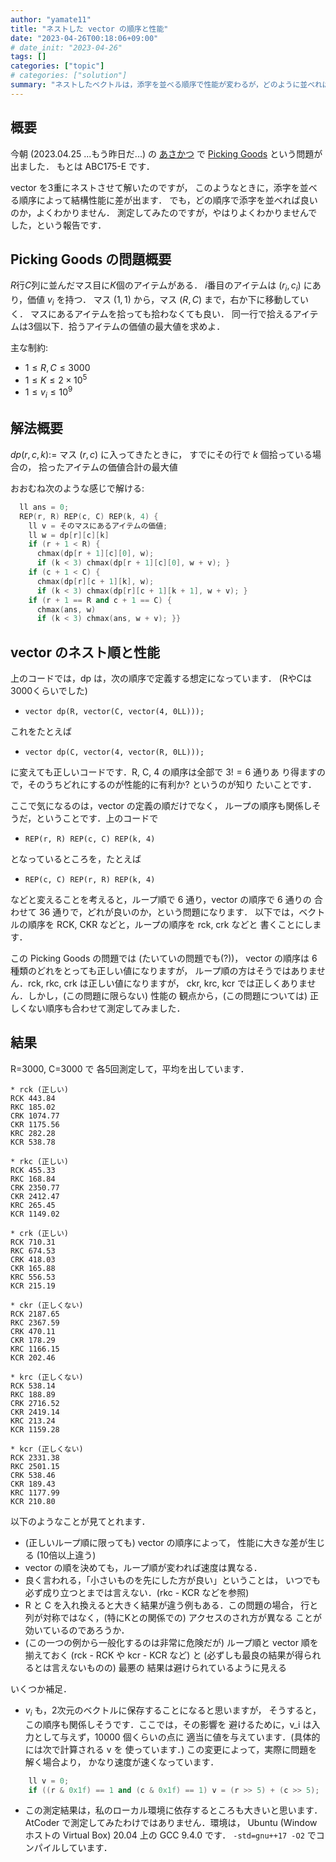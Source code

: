 ```yaml
---
author: "yamate11"
title: "ネストした vector の順序と性能"
date: "2023-04-26T00:18:06+09:00"
# date_init: "2023-04-26"
tags: []
categories: ["topic"]
# categories: ["solution"]
summary: "ネストしたベクトルは，添字を並べる順序で性能が変わるが，どのように並べれば良いかはよくわからない．"
---
```


## 概要

今朝 (2023.04.25 ...もう昨日だ...) の
[あさかつ](https://kenkoooo.com/atcoder/#/contest/show/7d152f39-58e2-460a-850e-3bcad8a33253) で
[Picking Goods](https://atcoder.jp/contests/abc175/tasks/abc175_e)
という問題が出ました．
もとは ABC175-E です．

vector を3重にネストさせて解いたのですが，
このようなときに，添字を並べる順序によって結構性能に差が出ます．
でも，どの順序で添字を並べれば良いのか，よくわかりません．
測定してみたのですが，やはりよくわかりませんでした，という報告です．

## Picking Goods の問題概要

$R$行$C$列に並んだマス目に$K$個のアイテムがある．
$i$番目のアイテムは $(r_i, c_i)$ にあり，価値 $v_i$ を持つ．
マス $(1, 1)$ から，マス $(R, C)$ まで，右か下に移動していく．
マスにあるアイテムを拾っても拾わなくても良い．
同一行で拾えるアイテムは3個以下．拾うアイテムの価値の最大値を求めよ．

主な制約:

* $1 \leq R, C \leq 3000$
* $1 \leq K \leq 2\times 10^5$
* $1 \leq v_i \leq 10^9$

## 解法概要

$dp(r, c, k) :=$ マス $(r, c)$ に入ってきたときに，
すでにその行で $k$ 個拾っている場合の，
拾ったアイテムの価値合計の最大値

おおむね次のような感じで解ける:

```cpp
  ll ans = 0;
  REP(r, R) REP(c, C) REP(k, 4) {
    ll v = そのマスにあるアイテムの価値;
    ll w = dp[r][c][k]
    if (r + 1 < R) {
      chmax(dp[r + 1][c][0], w);
      if (k < 3) chmax(dp[r + 1][c][0], w + v); }
    if (c + 1 < C) {
      chmax(dp[r][c + 1][k], w);
      if (k < 3) chmax(dp[r][c + 1][k + 1], w + v); }
    if (r + 1 == R and c + 1 == C) {
      chmax(ans, w)
      if (k < 3) chmax(ans, w + v); }}
```

## vector のネスト順と性能

上のコードでは，dp は，次の順序で定義する想定になっています．
(RやCは3000くらいでした)

* `vector dp(R, vector(C, vector(4, 0LL)));`

これをたとえば

* `vector dp(C, vector(4, vector(R, 0LL)));`

に変えても正しいコードです．R, C, 4 の順序は全部で $3! = 6$ 通りあ
り得ますので，そのうちどれにするのが性能的に有利か? というのが知り
たいことです．

ここで気になるのは，vector の定義の順だけでなく，
ループの順序も関係しそうだ，ということです．上のコードで

* `REP(r, R) REP(c, C) REP(k, 4)`

となっているところを，たとえば

* `REP(c, C) REP(r, R) REP(k, 4)`

などと変えることを考えると，ループ順で 6 通り，vector の順序で 6 通りの
合わせて 36 通りで，どれが良いのか，という問題になります．
以下では，ベクトルの順序を RCK, CKR などと，ループの順序を rck, crk などと
書くことにします．

この Picking Goods の問題では (たいていの問題でも(?))，
vector の順序は 6 種類のどれをとっても正しい値になりますが，
ループ順の方はそうではありません．rck, rkc, crk は正しい値になりますが，
ckr, krc, kcr では正しくありません．しかし，(この問題に限らない) 性能の
観点から，(この問題については) 正しくない順序も合わせて測定してみました．

## 結果

R=3000, C=3000 で
各5回測定して，平均を出しています．

```text
* rck (正しい)
RCK 443.84
RKC 185.02
CRK 1074.77
CKR 1175.56
KRC 282.28
KCR 538.78

* rkc (正しい)
RCK 455.33
RKC 168.84
CRK 2350.77
CKR 2412.47
KRC 265.45
KCR 1149.02

* crk (正しい)
RCK 710.31
RKC 674.53
CRK 418.03
CKR 165.88
KRC 556.53
KCR 215.19

* ckr (正しくない)
RCK 2187.65
RKC 2367.59
CRK 470.11
CKR 178.29
KRC 1166.15
KCR 202.46

* krc (正しくない)
RCK 538.14
RKC 188.89
CRK 2716.52
CKR 2419.14
KRC 213.24
KCR 1159.28

* kcr (正しくない)
RCK 2331.38
RKC 2501.15
CRK 538.46
CKR 189.43
KRC 1177.99
KCR 210.80
```

以下のようなことが見てとれます．

* (正しいループ順に限っても) vector の順序によって，
  性能に大きな差が生じる (10倍以上違う)
* vector の順を決めても，ループ順が変われば速度は異なる．
* 良く言われる，「小さいものを先にした方が良い」ということは，
  いつでも必ず成り立つとまでは言えない．(rkc - KCR
  などを参照)
* R と C を入れ換えると大きく結果が違う例もある．この問題の場合，
  行と列が対称ではなく，(特にKとの関係での) アクセスのされ方が異なる
  ことが効いているのであろうか．
* (この一つの例から一般化するのは非常に危険だが)
  ループ順と vector 順を揃えておく (rck - RCK や kcr - KCR など)
  と (必ずしも最良の結果が得られるとは言えないものの) 最悪の
  結果は避けられているように見える
  
いくつか補足．

* $v_i$ も，2次元のベクトルに保存することになると思いますが，
  そうすると，この順序も関係しそうです．ここでは，その影響を
  避けるために，v_i は入力として与えず，10000 個くらいの点に
  適当に値を与えています．(具体的には次で計算される v を
  使っています．) この変更によって，実際に問題を解く場合より，
  かなり速度が速くなっています．

```cpp
    ll v = 0;
    if ((r & 0x1f) == 1 and (c & 0x1f) == 1) v = (r >> 5) + (c >> 5);
```

* この測定結果は，私のローカル環境に依存するところも大きいと思います．
  AtCoder で測定してみたわけではありません．環境は，
  Ubuntu (Window ホストの Virtual Box) 20.04 上の GCC 9.4.0 です．
  `-std=gnu++17 -O2` でコンパイルしています．





